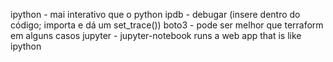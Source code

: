 ipython - mai interativo que o python
ipdb - debugar (insere dentro do código; importa e dá um set_trace())
boto3 - pode ser melhor que terraform em alguns casos
jupyter - jupyter-notebook runs a web app that is like ipython
